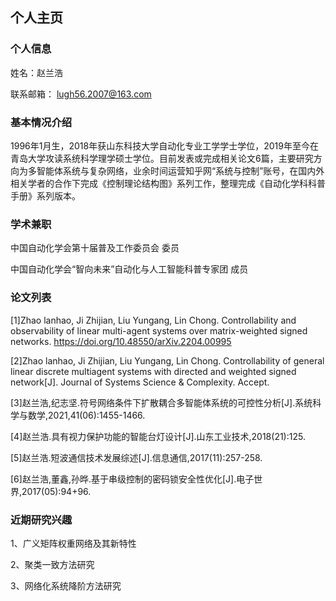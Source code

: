 ## 个人主页
### 个人信息
姓名：赵兰浩

联系邮箱： lugh56.2007@163.com

### 基本情况介绍
1996年1月生，2018年获山东科技大学自动化专业工学学士学位，2019年至今在青岛大学攻读系统科学理学硕士学位。目前发表或完成相关论文6篇，主要研究方向为多智能体系统与复杂网络，业余时间运营知乎网“系统与控制”账号，在国内外相关学者的合作下完成《控制理论结构图》系列工作，整理完成《自动化学科科普手册》系列版本。

### 学术兼职
中国自动化学会第十届普及工作委员会 委员

中国自动化学会“智向未来”自动化与人工智能科普专家团 成员


### 论文列表
[1]Zhao lanhao, Ji Zhijian, Liu Yungang, Lin Chong. Controllability and observability of linear multi-agent systems over matrix-weighted signed networks.
https://doi.org/10.48550/arXiv.2204.00995

[2]Zhao lanhao, Ji Zhijian, Liu Yungang, Lin Chong. Controllability of general linear discrete multiagent systems with directed and weighted signed network[J]. Journal of Systems Science & Complexity. Accept.

[3]赵兰浩,纪志坚.符号网络条件下扩散耦合多智能体系统的可控性分析[J].系统科学与数学,2021,41(06):1455-1466.

[4]赵兰浩.具有视力保护功能的智能台灯设计[J].山东工业技术,2018(21):125.

[5]赵兰浩.短波通信技术发展综述[J].信息通信,2017(11):257-258.

[6]赵兰浩,董鑫,孙晔.基于串级控制的密码锁安全性优化[J].电子世界,2017(05):94+96.

### 近期研究兴趣
1、广义矩阵权重网络及其新特性

2、聚类一致方法研究

3、网络化系统降阶方法研究




